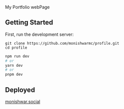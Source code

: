 My Portfolio webPage

## Getting Started

First, run the development server:

```
git clone https://github.com/monishwarmc/profile.git
cd profile
```


```bash
npm run dev
# or
yarn dev
# or
pnpm dev
```

## Deployed

  [monishwar.social](https://monishwar.social/)
